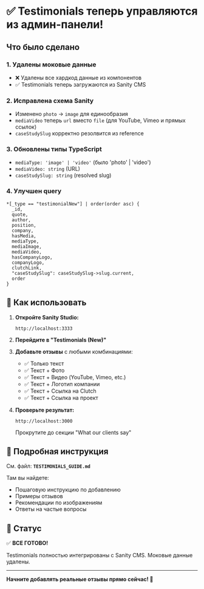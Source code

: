 # ✅ Testimonials теперь управляются из админ-панели!

## Что было сделано

### 1. Удалены моковые данные
- ❌ Удалены все хардкод данные из компонентов
- ✅ Testimonials теперь загружаются из Sanity CMS

### 2. Исправлена схема Sanity
- Изменено `photo` → `image` для единообразия
- `mediaVideo` теперь `url` вместо `file` (для YouTube, Vimeo и прямых ссылок)
- `caseStudySlug` корректно резолвится из reference

### 3. Обновлены типы TypeScript
- `mediaType: 'image' | 'video'` (было 'photo' | 'video')
- `mediaVideo: string` (URL)
- `caseStudySlug: string` (resolved slug)

### 4. Улучшен query
```groql
*[_type == "testimonialNew"] | order(order asc) {
  _id,
  quote,
  author,
  position,
  company,
  hasMedia,
  mediaType,
  mediaImage,
  mediaVideo,
  hasCompanyLogo,
  companyLogo,
  clutchLink,
  "caseStudySlug": caseStudySlug->slug.current,
  order
}
```

## 🚀 Как использовать

1. **Откройте Sanity Studio:**
   ```
   http://localhost:3333
   ```

2. **Перейдите в "Testimonials (New)"**
   
3. **Добавьте отзывы** с любыми комбинациями:
   - ✅ Только текст
   - ✅ Текст + Фото
   - ✅ Текст + Видео (YouTube, Vimeo, etc.)
   - ✅ Текст + Логотип компании
   - ✅ Текст + Ссылка на Clutch
   - ✅ Текст + Ссылка на проект

4. **Проверьте результат:**
   ```
   http://localhost:3000
   ```
   Прокрутите до секции "What our clients say"

## 📖 Подробная инструкция

См. файл: **`TESTIMONIALS_GUIDE.md`**

Там вы найдете:
- Пошаговую инструкцию по добавлению
- Примеры отзывов
- Рекомендации по изображениям
- Ответы на частые вопросы

## 🎯 Статус

✅ **ВСЕ ГОТОВО!**

Testimonials полностью интегрированы с Sanity CMS. Моковые данные удалены.

---

**Начните добавлять реальные отзывы прямо сейчас! 🎉**

